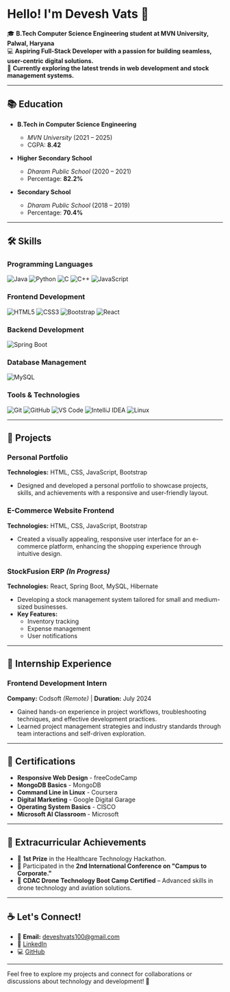 # Hello! I'm Devesh Vats 👋

🎓 **B.Tech Computer Science Engineering student at MVN University, Palwal, Haryana**  
💻 **Aspiring Full-Stack Developer with a passion for building seamless, user-centric digital solutions.**  
🌟 **Currently exploring the latest trends in web development and stock management systems.**

---

## 📚 Education

- **B.Tech in Computer Science Engineering**  
  - *MVN University* (2021 – 2025)  
  - CGPA: **8.42**  

- **Higher Secondary School**  
  - *Dharam Public School* (2020 – 2021)  
  - Percentage: **82.2%**  

- **Secondary School**  
  - *Dharam Public School* (2018 – 2019)  
  - Percentage: **70.4%**

---

## 🛠️ Skills

### **Programming Languages**
![Java](https://img.shields.io/badge/Java-ED8B00?style=for-the-badge&logo=java&logoColor=white)
![Python](https://img.shields.io/badge/Python-3776AB?style=for-the-badge&logo=python&logoColor=white)
![C](https://img.shields.io/badge/C-00599C?style=for-the-badge&logo=c&logoColor=white)
![C++](https://img.shields.io/badge/C++-00599C?style=for-the-badge&logo=cplusplus&logoColor=white)
![JavaScript](https://img.shields.io/badge/JavaScript-F7DF1E?style=for-the-badge&logo=javascript&logoColor=black)

### **Frontend Development**
![HTML5](https://img.shields.io/badge/HTML5-E34F26?style=for-the-badge&logo=html5&logoColor=white)
![CSS3](https://img.shields.io/badge/CSS3-1572B6?style=for-the-badge&logo=css3&logoColor=white)
![Bootstrap](https://img.shields.io/badge/Bootstrap-563D7C?style=for-the-badge&logo=bootstrap&logoColor=white)
![React](https://img.shields.io/badge/React-20232A?style=for-the-badge&logo=react&logoColor=61DAFB)

### **Backend Development**
![Spring Boot](https://img.shields.io/badge/Spring_Boot-6DB33F?style=for-the-badge&logo=spring-boot&logoColor=white)

### **Database Management**
![MySQL](https://img.shields.io/badge/MySQL-4479A1?style=for-the-badge&logo=mysql&logoColor=white)

### **Tools & Technologies**
![Git](https://img.shields.io/badge/Git-F05032?style=for-the-badge&logo=git&logoColor=white)
![GitHub](https://img.shields.io/badge/GitHub-181717?style=for-the-badge&logo=github&logoColor=white)
![VS Code](https://img.shields.io/badge/VS_Code-0078D4?style=for-the-badge&logo=visual-studio-code&logoColor=white)
![IntelliJ IDEA](https://img.shields.io/badge/IntelliJ_IDEA-000000?style=for-the-badge&logo=intellij-idea&logoColor=white)
![Linux](https://img.shields.io/badge/Linux-FCC624?style=for-the-badge&logo=linux&logoColor=black)

---

## 🚀 Projects

### **Personal Portfolio**  
**Technologies:** HTML, CSS, JavaScript, Bootstrap  
- Designed and developed a personal portfolio to showcase projects, skills, and achievements with a responsive and user-friendly layout.

### **E-Commerce Website Frontend**  
**Technologies:** HTML, CSS, JavaScript, Bootstrap  
- Created a visually appealing, responsive user interface for an e-commerce platform, enhancing the shopping experience through intuitive design.

### **StockFusion ERP** *(In Progress)*  
**Technologies:** React, Spring Boot, MySQL, Hibernate  
- Developing a stock management system tailored for small and medium-sized businesses.  
- **Key Features:**  
  - Inventory tracking  
  - Expense management  
  - User notifications

---

## 💼 Internship Experience

### **Frontend Development Intern**  
**Company:** Codsoft _(Remote)_ | **Duration:** July 2024  
- Gained hands-on experience in project workflows, troubleshooting techniques, and effective development practices.  
- Learned project management strategies and industry standards through team interactions and self-driven exploration.

---

## 📜 Certifications

- **Responsive Web Design** - freeCodeCamp  
- **MongoDB Basics** - MongoDB  
- **Command Line in Linux** - Coursera  
- **Digital Marketing** - Google Digital Garage  
- **Operating System Basics** - CISCO  
- **Microsoft AI Classroom** - Microsoft

---

## 🌟 Extracurricular Achievements

- 🥇 **1st Prize** in the Healthcare Technology Hackathon.  
- 🎤 Participated in the **2nd International Conference on "Campus to Corporate."**  
- 🚁 **CDAC Drone Technology Boot Camp Certified** – Advanced skills in drone technology and aviation solutions.

---

## ☕ Let's Connect!

- 📧 **Email:** [deveshvats100@gmail.com](mailto:deveshvats100@gmail.com)  
- 🔗 [LinkedIn](https://www.linkedin.com/in/devesh-vats)  
- 💻 [GitHub](https://github.com/Devesh21cs1007)

---

Feel free to explore my projects and connect for collaborations or discussions about technology and development! 🚀
